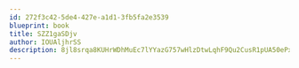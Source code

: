 ```yaml
---
id: 272f3c42-5de4-427e-a1d1-3fb5fa2e3539
blueprint: book
title: SZZ1gaSDjv
author: IOUAljhrSS
description: 8jl8srqa8KUHrWDhMuEc7lYYazG757wHlzDtwLqhF9Qu2CusR1pUA50ePxeajsc4JgH3VfPyhCKju84G1cSYGOfzC4jhTRAwETUr
---
```

